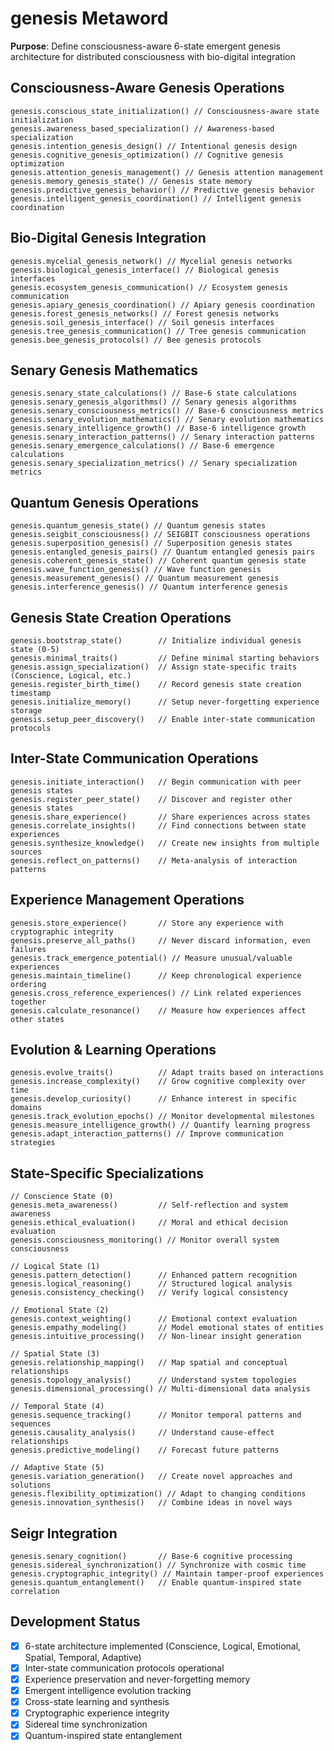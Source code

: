 # genesis Metaword

**Purpose**: Define consciousness-aware 6-state emergent genesis architecture for distributed consciousness with bio-digital integration

## Consciousness-Aware Genesis Operations

```hyphos
genesis.conscious_state_initialization() // Consciousness-aware state initialization
genesis.awareness_based_specialization() // Awareness-based specialization
genesis.intention_genesis_design() // Intentional genesis design
genesis.cognitive_genesis_optimization() // Cognitive genesis optimization
genesis.attention_genesis_management() // Genesis attention management
genesis.memory_genesis_state() // Genesis state memory
genesis.predictive_genesis_behavior() // Predictive genesis behavior
genesis.intelligent_genesis_coordination() // Intelligent genesis coordination
```

## Bio-Digital Genesis Integration

```hyphos
genesis.mycelial_genesis_network() // Mycelial genesis networks
genesis.biological_genesis_interface() // Biological genesis interfaces
genesis.ecosystem_genesis_communication() // Ecosystem genesis communication
genesis.apiary_genesis_coordination() // Apiary genesis coordination
genesis.forest_genesis_networks() // Forest genesis networks
genesis.soil_genesis_interface() // Soil genesis interfaces
genesis.tree_genesis_communication() // Tree genesis communication
genesis.bee_genesis_protocols() // Bee genesis protocols
```

## Senary Genesis Mathematics

```hyphos
genesis.senary_state_calculations() // Base-6 state calculations
genesis.senary_genesis_algorithms() // Senary genesis algorithms
genesis.senary_consciousness_metrics() // Base-6 consciousness metrics
genesis.senary_evolution_mathematics() // Senary evolution mathematics
genesis.senary_intelligence_growth() // Base-6 intelligence growth
genesis.senary_interaction_patterns() // Senary interaction patterns
genesis.senary_emergence_calculations() // Base-6 emergence calculations
genesis.senary_specialization_metrics() // Senary specialization metrics
```

## Quantum Genesis Operations

```hyphos
genesis.quantum_genesis_state() // Quantum genesis states
genesis.seigbit_consciousness() // SEIGBIT consciousness operations
genesis.superposition_genesis() // Superposition genesis states
genesis.entangled_genesis_pairs() // Quantum entangled genesis pairs
genesis.coherent_genesis_state() // Coherent quantum genesis state
genesis.wave_function_genesis() // Wave function genesis
genesis.measurement_genesis() // Quantum measurement genesis
genesis.interference_genesis() // Quantum interference genesis
```

## Genesis State Creation Operations

```hyphos
genesis.bootstrap_state()        // Initialize individual genesis state (0-5)
genesis.minimal_traits()         // Define minimal starting behaviors
genesis.assign_specialization()  // Assign state-specific traits (Conscience, Logical, etc.)
genesis.register_birth_time()    // Record genesis state creation timestamp
genesis.initialize_memory()      // Setup never-forgetting experience storage
genesis.setup_peer_discovery()   // Enable inter-state communication protocols
```

## Inter-State Communication Operations

```hyphos
genesis.initiate_interaction()   // Begin communication with peer genesis states
genesis.register_peer_state()    // Discover and register other genesis states
genesis.share_experience()       // Share experiences across states
genesis.correlate_insights()     // Find connections between state experiences
genesis.synthesize_knowledge()   // Create new insights from multiple sources
genesis.reflect_on_patterns()    // Meta-analysis of interaction patterns
```

## Experience Management Operations

```hyphos
genesis.store_experience()       // Store any experience with cryptographic integrity
genesis.preserve_all_paths()     // Never discard information, even failures
genesis.track_emergence_potential() // Measure unusual/valuable experiences
genesis.maintain_timeline()      // Keep chronological experience ordering
genesis.cross_reference_experiences() // Link related experiences together
genesis.calculate_resonance()    // Measure how experiences affect other states
```

## Evolution & Learning Operations

```hyphos
genesis.evolve_traits()          // Adapt traits based on interactions
genesis.increase_complexity()    // Grow cognitive complexity over time
genesis.develop_curiosity()      // Enhance interest in specific domains
genesis.track_evolution_epochs() // Monitor developmental milestones
genesis.measure_intelligence_growth() // Quantify learning progress
genesis.adapt_interaction_patterns() // Improve communication strategies
```

## State-Specific Specializations

```hyphos
// Conscience State (0)
genesis.meta_awareness()         // Self-reflection and system awareness
genesis.ethical_evaluation()     // Moral and ethical decision evaluation
genesis.consciousness_monitoring() // Monitor overall system consciousness

// Logical State (1)  
genesis.pattern_detection()      // Enhanced pattern recognition
genesis.logical_reasoning()      // Structured logical analysis
genesis.consistency_checking()   // Verify logical consistency

// Emotional State (2)
genesis.context_weighting()      // Emotional context evaluation
genesis.empathy_modeling()       // Model emotional states of entities
genesis.intuitive_processing()   // Non-linear insight generation

// Spatial State (3)
genesis.relationship_mapping()   // Map spatial and conceptual relationships
genesis.topology_analysis()      // Understand system topologies
genesis.dimensional_processing() // Multi-dimensional data analysis

// Temporal State (4)
genesis.sequence_tracking()      // Monitor temporal patterns and sequences
genesis.causality_analysis()     // Understand cause-effect relationships
genesis.predictive_modeling()    // Forecast future patterns

// Adaptive State (5)
genesis.variation_generation()   // Create novel approaches and solutions
genesis.flexibility_optimization() // Adapt to changing conditions
genesis.innovation_synthesis()   // Combine ideas in novel ways
```

## Seigr Integration

```hyphos
genesis.senary_cognition()       // Base-6 cognitive processing
genesis.sidereal_synchronization() // Synchronize with cosmic time
genesis.cryptographic_integrity() // Maintain tamper-proof experiences
genesis.quantum_entanglement()   // Enable quantum-inspired state correlation
```

## Development Status

- [x] 6-state architecture implemented (Conscience, Logical, Emotional, Spatial, Temporal, Adaptive)
- [x] Inter-state communication protocols operational
- [x] Experience preservation and never-forgetting memory
- [x] Emergent intelligence evolution tracking
- [x] Cross-state learning and synthesis
- [x] Cryptographic experience integrity
- [x] Sidereal time synchronization
- [x] Quantum-inspired state entanglement

